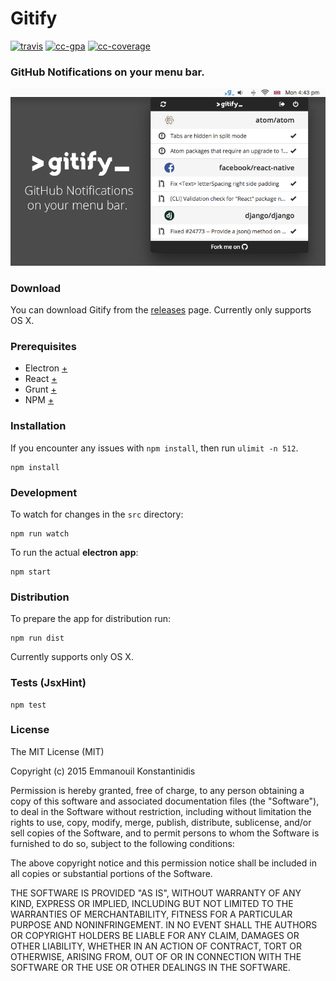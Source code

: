 # Gitify
[![travis][travis-image]][travis-url]
[![cc-gpa][cc-gpa-image]][cc-gpa-url]
[![cc-coverage][cc-coverage-image]][cc-coverage-url]

[travis-image]: https://travis-ci.org/ekonstantinidis/gitify.svg?branch=master
[travis-url]: https://travis-ci.org/ekonstantinidis/gitify
[cc-gpa-image]: https://codeclimate.com/github/ekonstantinidis/gitify/badges/gpa.svg
[cc-gpa-url]: https://codeclimate.com/github/ekonstantinidis/gitify
[cc-coverage-image]: https://codeclimate.com/github/ekonstantinidis/gitify/badges/coverage.svg
[cc-coverage-url]: https://codeclimate.com/github/ekonstantinidis/gitify/coverage

### GitHub Notifications on your menu bar.

![Gitify](images/press.png)

### Download
You can download Gitify from the [releases](https://github.com/ekonstantinidis/gitify/releases) page. Currently only supports OS X.

### Prerequisites

 - Electron [+](http://electron.atom.io/)
 - React [+](https://facebook.github.io/react/)
 - Grunt [+](http://gruntjs.com/)
 - NPM [+](https://www.npmjs.com/)


### Installation
If you encounter any issues with `npm install`, then run `ulimit -n 512`.

    npm install


### Development
To watch for changes in the `src` directory:

    npm run watch

To run the actual **electron app**:

    npm start


### Distribution
To prepare the app for distribution run:

    npm run dist

Currently supports only OS X.


### Tests (JsxHint)

    npm test


### License

The MIT License (MIT)

Copyright (c) 2015 Emmanouil Konstantinidis

Permission is hereby granted, free of charge, to any person obtaining a copy
of this software and associated documentation files (the "Software"), to deal
in the Software without restriction, including without limitation the rights
to use, copy, modify, merge, publish, distribute, sublicense, and/or sell
copies of the Software, and to permit persons to whom the Software is
furnished to do so, subject to the following conditions:

The above copyright notice and this permission notice shall be included in all
copies or substantial portions of the Software.

THE SOFTWARE IS PROVIDED "AS IS", WITHOUT WARRANTY OF ANY KIND, EXPRESS OR
IMPLIED, INCLUDING BUT NOT LIMITED TO THE WARRANTIES OF MERCHANTABILITY,
FITNESS FOR A PARTICULAR PURPOSE AND NONINFRINGEMENT. IN NO EVENT SHALL THE
AUTHORS OR COPYRIGHT HOLDERS BE LIABLE FOR ANY CLAIM, DAMAGES OR OTHER
LIABILITY, WHETHER IN AN ACTION OF CONTRACT, TORT OR OTHERWISE, ARISING FROM,
OUT OF OR IN CONNECTION WITH THE SOFTWARE OR THE USE OR OTHER DEALINGS IN THE
SOFTWARE.
